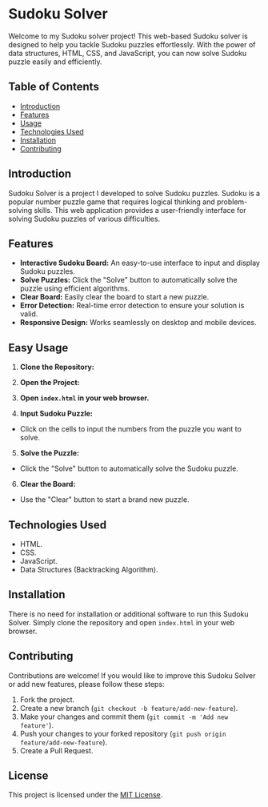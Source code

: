 # Sudoku Solver

Welcome to my Sudoku solver project! This web-based Sudoku solver is designed to help you tackle Sudoku puzzles effortlessly. With the power of data structures, HTML, CSS, and JavaScript, you can now solve Sudoku puzzle easily and efficiently.

## Table of Contents

- [Introduction](#introduction)
- [Features](#features)
- [Usage](#usage)
- [Technologies Used](#technologies-used)
- [Installation](#installation)
- [Contributing](#contributing)

## Introduction

Sudoku Solver is a project I developed to solve Sudoku puzzles. Sudoku is a popular number puzzle game that requires logical thinking and problem-solving skills. This web application provides a user-friendly interface for solving Sudoku puzzles of various difficulties.

## Features

- **Interactive Sudoku Board:** An easy-to-use interface to input and display Sudoku puzzles.
- **Solve Puzzles:** Click the "Solve" button to automatically solve the puzzle using efficient algorithms.
- **Clear Board:** Easily clear the board to start a new puzzle.
- **Error Detection:** Real-time error detection to ensure your solution is valid.
- **Responsive Design:** Works seamlessly on desktop and mobile devices.

## Easy Usage

1. **Clone the Repository:**

2. **Open the Project:**

3. **Open `index.html` in your web browser.**

4. **Input Sudoku Puzzle:**
- Click on the cells to input the numbers from the puzzle you want to solve.

5. **Solve the Puzzle:**
- Click the "Solve" button to automatically solve the Sudoku puzzle.

6. **Clear the Board:**
- Use the "Clear" button to start a brand new puzzle.

## Technologies Used

- HTML.
- CSS.
- JavaScript.
- Data Structures (Backtracking Algorithm).

## Installation

There is no need for installation or additional software to run this Sudoku Solver. Simply clone the repository and open `index.html` in your web browser.

## Contributing

Contributions are welcome! If you would like to improve this Sudoku Solver or add new features, please follow these steps:

1. Fork the project.
2. Create a new branch (`git checkout -b feature/add-new-feature`).
3. Make your changes and commit them (`git commit -m 'Add new feature'`).
4. Push your changes to your forked repository (`git push origin feature/add-new-feature`).
5. Create a Pull Request.

## License

This project is licensed under the [MIT License](LICENSE).
